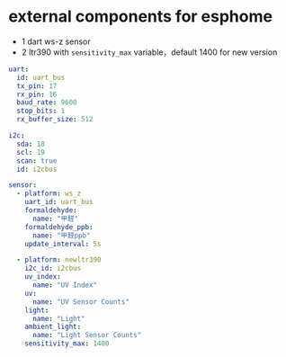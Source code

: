 # external components for esphome

- 1 dart ws-z sensor
- 2 ltr390 with ```sensitivity_max``` variable，default 1400 for new version

```yaml
uart:
  id: uart_bus
  tx_pin: 17
  rx_pin: 16
  baud_rate: 9600
  stop_bits: 1
  rx_buffer_size: 512

i2c:
  sda: 18
  scl: 19
  scan: true
  id: i2cbus

sensor:
  - platform: ws_z
    uart_id: uart_bus
    formaldehyde:
      name: "甲醛"
    formaldehyde_ppb:
      name: "甲醛ppb"
    update_interval: 5s

  - platform: newltr390
    i2c_id: i2cbus
    uv_index:
      name: "UV Index"
    uv:
      name: "UV Sensor Counts"
    light:
      name: "Light"
    ambient_light:
      name: "Light Sensor Counts"
    sensitivity_max: 1400
```